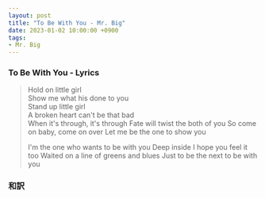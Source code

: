 ```yaml
---
layout: post
title: "To Be With You - Mr. Big"
date: 2023-01-02 10:00:00 +0900
tags:
- Mr. Big
---
```



### To Be With You - Lyrics

> Hold on little girl  
> Show me what his done to you  
> Stand up little girl  
> A broken heart can't be that bad  
> When it's through, it's through
> Fate will twist the both of you
> So come on baby, come on over
> Let me be the one to show you
>
> I'm the one who wants to be with you
> Deep inside I hope you feel it too
> Waited on a line of greens and blues
> Just to be the next to be with you


### 和訳




